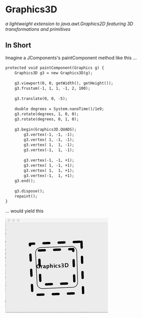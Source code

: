 Graphics3D
==========
*a lightweight extension to java.awt.Graphics2D featuring 3D transformations and primitives*


In Short
--------

Imagine a JComponents's paintComponent method like this ...

	protected void paintComponent(Graphics g) {
		Graphics3D g3 = new Graphics3D(g);
		
		g3.viewport(0, 0, getWidth(), getHeight());
		g3.frustum(-1, 1, 1, -1, 2, 100);
		
		g3.translate(0, 0, -5);
		
		double degrees = System.nanoTime()/1e9;
		g3.rotate(degrees, 1, 0, 0);
		g3.rotate(degrees, 0, 1, 0);
		
		g3.begin(Graphics3D.QUADS);
			g3.vertex(-1, -1, -1);
			g3.vertex( 1, -1, -1);
			g3.vertex( 1,  1, -1);
			g3.vertex(-1,  1, -1);
			
			g3.vertex(-1, -1, +1);
			g3.vertex( 1, -1, +1);
			g3.vertex( 1,  1, +1);
			g3.vertex(-1,  1, +1);
		g3.end();
		
		g3.dispose();
		repaint();
	}
		
... would yield this  

<img src="doc/demo.gif" />





